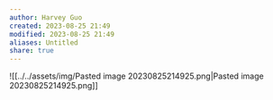 ```yaml
---
author: Harvey Guo
created: 2023-08-25 21:49
modified: 2023-08-25 21:49
aliases: Untitled
share: true
---
```

![[../../assets/img/Pasted image 20230825214925.png|Pasted image 20230825214925.png]]
